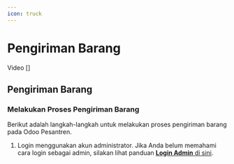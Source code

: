 ```yaml
---
icon: truck
---
```


# Pengiriman Barang

Video \[]

## Pengiriman Barang



### Melakukan Proses Pengiriman Barang

Berikut adalah langkah-langkah untuk melakukan proses pengiriman barang pada Odoo Pesantren.

1. Login menggunakan akun administrator. Jika Anda belum memahami cara login sebagai admin, silakan lihat panduan [**Login Admin** di sini](../../panduan-login/login-admin.md).
